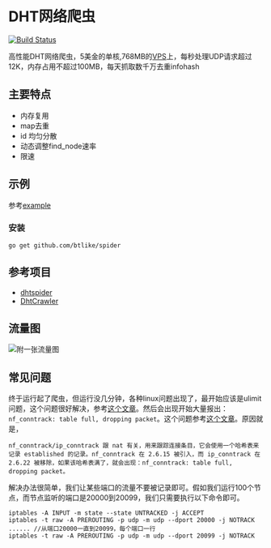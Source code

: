 # DHT网络爬虫
[![Build Status](https://drone.io/github.com/btlike/spider/status.png)](https://drone.io/github.com/btlike/spider/latest)

高性能DHT网络爬虫，5美金的单核,768MB的[VPS](https://www.vultr.com/pricing/)上，每秒处理UDP请求超过12K，内存占用不超过100MB，每天抓取数千万去重infohash

## 主要特点

- 内存复用
- map去重
- id 均匀分散
- 动态调整find_node速率
- 限速

## 示例

参考[example](https://github.com/btlike/spider/blob/master/example)


### 安装
`go get github.com/btlike/spider`



## 参考项目

- [dhtspider](https://github.com/alanyang/dhtspider)
- [DhtCrawler](https://github.com/xiaojiong/DhtCrawler)


## 流量图
![附一张流量图](https://github.com/btlike/spider/blob/master/flow.jpg)


## 常见问题
终于运行起了爬虫，但运行没几分钟，各种linux问题出现了，最开始应该是ulimit问题，这个问题很好解决，参考[这个文章](http://www.stutostu.com/?p=1322)。然后会出现开始大量报出：`nf_conntrack: table full, dropping packet`。这个问题参考[这个文章](http://jaseywang.me/2012/08/16/%E8%A7%A3%E5%86%B3-nf_conntrack-table-full-dropping-packet-%E7%9A%84%E5%87%A0%E7%A7%8D%E6%80%9D%E8%B7%AF/)。原因就是，

```
nf_conntrack/ip_conntrack 跟 nat 有关，用来跟踪连接条目，它会使用一个哈希表来记录 established 的记录。nf_conntrack 在 2.6.15 被引入，而 ip_conntrack 在 2.6.22 被移除，如果该哈希表满了，就会出现：nf_conntrack: table full, dropping packet。
```

解决办法很简单，我们让某些端口的流量不要被记录即可。假如我们运行100个节点，而节点监听的端口是20000到20099，我们只需要执行以下命令即可。

```
iptables -A INPUT -m state --state UNTRACKED -j ACCEPT
iptables -t raw -A PREROUTING -p udp -m udp --dport 20000 -j NOTRACK
...... //从端口20000一直到20099，每个端口一行
iptables -t raw -A PREROUTING -p udp -m udp --dport 20099 -j NOTRACK
```
